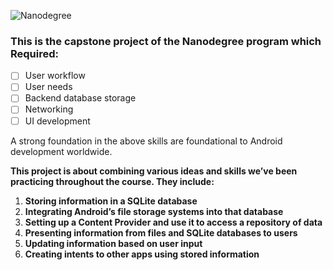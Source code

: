 ![Nanodegree](                              )   




### This is the capstone project of the Nanodegree program which Required:

- [ ] User workflow
- [ ] User needs 
- [ ] Backend database storage 
- [ ] Networking 
- [ ] UI development

A strong foundation in the above skills are foundational to Android development worldwide. 

__This project is about combining various ideas and skills we’ve been practicing throughout the course. They include:__

1.   __Storing information in a SQLite database__
2.   __Integrating Android’s file storage systems into that database__
3.   __Setting up a Content Provider and use it to access a repository of data__
4.   __Presenting information from files and SQLite databases to users__
5.   __Updating information based on user input__
6.   __Creating intents to other apps using stored information__
